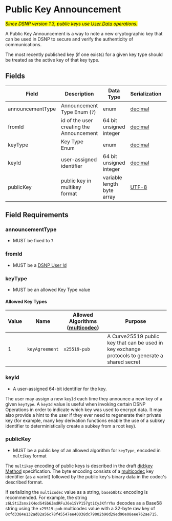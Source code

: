 # Public Key Announcement

<mark>_Since DSNP version 1.3, public keys use [User Data](../UserData.md) operations._</mark>

A Public Key Announcement is a way to note a new cryptographic key that can be used in DSNP to secure and verify the authenticity of communications.

The most recently published key (if one exists) for a given key type should be treated as the active key of that key type.

## Fields

| Field | Description | Data Type | Serialization | Parquet Type | Bloom Filter |
| ----- | ----------- | --------- | ------------- | ------------ | ------------ |
| announcementType | Announcement Type Enum (`7`) | enum | [decimal](../Serializations.md#decimal) | `INT32` | no |
| fromId | id of the user creating the Announcement | 64 bit unsigned integer | [decimal](../Serializations.md#decimal) | `UINT_64` | YES |
| keyType | Key Type Enum | enum | [decimal](../Serializations.md#decimal)  |`INT32` | YES |
| keyId | user-assigned identifier | 64 bit unsigned integer | [decimal](../Serializations.md#decimal)  |`UINT_64` | no |
| publicKey | public key in multikey format | variable length byte array | [UTF-8](https://datatracker.ietf.org/doc/html/rfc3629) | `BYTE_ARRAY` | no |

## Field Requirements

### announcementType

- MUST be fixed to `7`

### fromId

- MUST be a [DSNP User Id](../Identifiers.md#dsnp-user-id)

### keyType

- MUST be an allowed Key Type value

#### Allowed Key Types

| Value | Name | Allowed Algorithms ([multicodec](https://github.com/multiformats/multicodec/blob/master/table.csv)) | Purpose |
| --- | --- | --- | --- |
| 1 | `keyAgreement` | `x25519-pub` | A Curve25519 public key that can be used in key exchange protocols to generate a shared secret |

### keyId

- A user-assigned 64-bit identifier for the key.

The user may assign a new `keyId` each time they announce a new key of a given `keyType`.
A `keyId` value is useful when invoking certain DSNP Operations in order to indicate which key was used to encrypt data.
It may also provide a hint to the user if they ever need to regenerate their private key (for example, many key derivation functions enable the use of a subkey identifier to deterministically create a subkey from a root key).

### publicKey

- MUST be a public key of an allowed algorithm for `keyType`, encoded in `multikey` format

The `multikey` encoding of public keys is described in the draft [did:key Method](https://w3c-ccg.github.io/did-method-key/) specification.
The byte encoding consists of a [multicodec](https://github.com/multiformats/multicodec/blob/master/table.csv) key identifier (as a varint) followed by the public key's binary data in the codec's described format.

If serializing the `multicodec` value as a string, `base58btc` encoding is recommended.
For example, the string `z6LStiZsmxiK4odS4Sb6JmdRFuJ6e1SYP157gtiCyJKfrYha` decodes as a Base58 string using the `x25519-pub` multicodec value with a 32-byte raw key of `0xfd3384e132ad02a56c78f45547ee40038dc79002b90d29ed90e08eee762ae715`.

